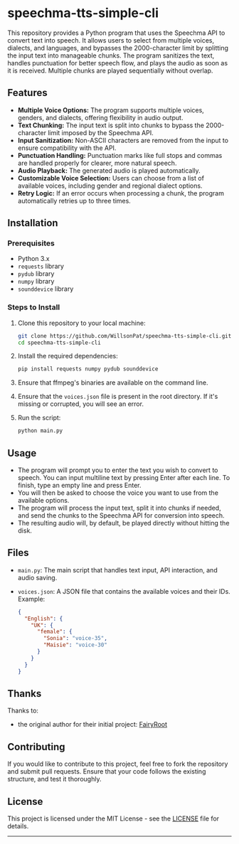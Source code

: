 # speechma-tts-simple-cli

This repository provides a Python program that uses the Speechma API to convert text into speech. It allows users to select from multiple voices, dialects, and languages, and bypasses the 2000-character limit by splitting the input text into manageable chunks. The program sanitizes the text, handles punctuation for better speech flow, and plays the audio as soon as it is received. Multiple chunks are played sequentially without overlap.

## Features

- **Multiple Voice Options:** The program supports multiple voices, genders, and dialects, offering flexibility in audio output.
- **Text Chunking:** The input text is split into chunks to bypass the 2000-character limit imposed by the Speechma API.
- **Input Sanitization:** Non-ASCII characters are removed from the input to ensure compatibility with the API.
- **Punctuation Handling:** Punctuation marks like full stops and commas are handled properly for clearer, more natural speech.
- **Audio Playback:** The generated audio is played automatically.
- **Customizable Voice Selection:** Users can choose from a list of available voices, including gender and regional dialect options.
- **Retry Logic:** If an error occurs when processing a chunk, the program automatically retries up to three times.

## Installation

### Prerequisites

- Python 3.x
- `requests` library
- `pydub` library
- `numpy` library
- `sounddevice` library

### Steps to Install

1. Clone this repository to your local machine:

   ```bash
   git clone https://github.com/WillsonPat/speechma-tts-simple-cli.git
   cd speechma-tts-simple-cli
   ```

1. Install the required dependencies:

   ```bash
   pip install requests numpy pydub sounddevice
   ```

1. Ensure that ffmpeg's binaries are available on the command line.

1. Ensure that the `voices.json` file is present in the root directory. If it's missing or corrupted, you will see an error.

1. Run the script:

   ```bash
   python main.py
   ```

## Usage

- The program will prompt you to enter the text you wish to convert to speech. You can input multiline text by pressing Enter after each line. To finish, type an empty line and press Enter.
- You will then be asked to choose the voice you want to use from the available options.
- The program will process the input text, split it into chunks if needed, and send the chunks to the Speechma API for conversion into speech.
- The resulting audio will, by default, be played directly without hitting the disk.

## Files

- `main.py`: The main script that handles text input, API interaction, and audio saving.
- `voices.json`: A JSON file that contains the available voices and their IDs. Example:

  ```json
  {
    "English": {
      "UK": {
        "female": {
          "Sonia": "voice-35",
          "Maisie": "voice-30"
        }
      }
    }
  }
  ```

## Thanks

Thanks to:
* the original author for their initial project: [FairyRoot](https://github.com/fairy-root)

## Contributing

If you would like to contribute to this project, feel free to fork the repository and submit pull requests. Ensure that your code follows the existing structure, and test it thoroughly.

## License

This project is licensed under the MIT License - see the [LICENSE](LICENSE) file for details.

---
